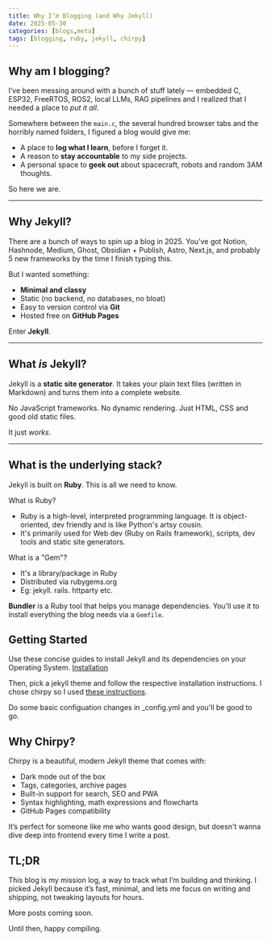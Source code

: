 ```yaml
---
title: Why I’m Blogging (and Why Jekyll)
date: 2025-05-30
categories: [blogs,meta]
tags: [blogging, ruby, jekyll, chirpy]
---
```


## Why am I blogging?

I’ve been messing around with a bunch of stuff lately — embedded C, ESP32, FreeRTOS, ROS2, local LLMs, RAG pipelines and I realized that I needed a place to _put it all_.

Somewhere between the `main.c`, the several hundred browser tabs and the horribly named folders, I figured a blog would give me:
- A place to **log what I learn**, before I forget it.
- A reason to **stay accountable** to my side projects.
- A personal space to **geek out** about spacecraft, robots and random 3AM thoughts.

So here we are.

---

## Why Jekyll?

There are a bunch of ways to spin up a blog in 2025. You’ve got Notion, Hashnode, Medium, Ghost, Obsidian + Publish, Astro, Next.js, and probably 5 new frameworks by the time I finish typing this.

But I wanted something:
- **Minimal and classy**
- Static (no backend, no databases, no bloat)
- Easy to version control via **Git**
- Hosted free on **GitHub Pages**

Enter **Jekyll**.

---

## What *is* Jekyll?

Jekyll is a **static site generator**. It takes your plain text files (written in Markdown) and turns them into a complete website.

No JavaScript frameworks. No dynamic rendering. Just HTML, CSS and good old static files.

It just _works_.

---

## What is the underlying stack?

Jekyll is built on **Ruby**. This is all we need to know.

What is Ruby?
 - Ruby is a high-level, interpreted programming language. It is object-oriented, dev friendly and is like Python's artsy cousin.
 - It's primarily used for Web dev (Ruby on Rails framework), scripts, dev tools and static site generators.

What is a "Gem"?
 - It's a library/package in Ruby
 - Distributed via rubygems.org
 - Eg: jekyll. rails. httparty etc.

**Bundler** is a Ruby tool that helps you manage dependencies. You’ll use it to install everything the blog needs via a `Gemfile`.

## Getting Started

Use these concise guides to install Jekyll and its dependencies on your Operating System.
[Installation](https://jekyllrb.com/docs/installation/)

Then, pick a jekyll theme and follow the respective installation instructions. I chose chirpy so I used [these instructions](https://chirpy.cotes.page/posts/getting-started/).

Do some basic configuation changes in _config.yml and you'll be good to go.

## Why Chirpy?

Chirpy is a beautiful, modern Jekyll theme that comes with:
 - Dark mode out of the box
 - Tags, categories, archive pages
 - Built-in support for search, SEO and PWA
 - Syntax highlighting, math expressions and flowcharts
 - GitHub Pages compatibility

It’s perfect for someone like me who wants good design, but doesn't wanna dive deep into frontend every time I write a post.

## TL;DR

This blog is my mission log, a way to track what I’m building and thinking.
I picked Jekyll because it’s fast, minimal, and lets me focus on writing and shipping, not tweaking layouts for hours.

More posts coming soon.

Until then, happy compiling.